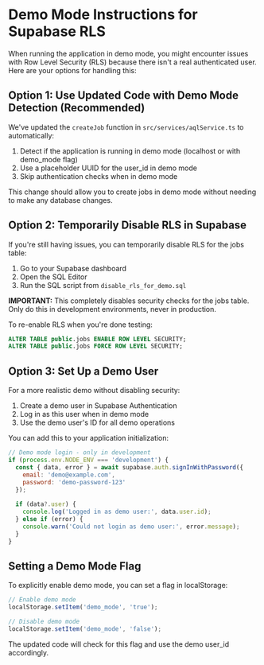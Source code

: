 # Demo Mode Instructions for Supabase RLS

When running the application in demo mode, you might encounter issues with Row Level Security (RLS) because there isn't a real authenticated user. Here are your options for handling this:

## Option 1: Use Updated Code with Demo Mode Detection (Recommended)

We've updated the `createJob` function in `src/services/aqlService.ts` to automatically:

1. Detect if the application is running in demo mode (localhost or with demo_mode flag)
2. Use a placeholder UUID for the user_id in demo mode
3. Skip authentication checks when in demo mode

This change should allow you to create jobs in demo mode without needing to make any database changes.

## Option 2: Temporarily Disable RLS in Supabase

If you're still having issues, you can temporarily disable RLS for the jobs table:

1. Go to your Supabase dashboard
2. Open the SQL Editor
3. Run the SQL script from `disable_rls_for_demo.sql`

**IMPORTANT:** This completely disables security checks for the jobs table. Only do this in development environments, never in production.

To re-enable RLS when you're done testing:

```sql
ALTER TABLE public.jobs ENABLE ROW LEVEL SECURITY;
ALTER TABLE public.jobs FORCE ROW LEVEL SECURITY;
```

## Option 3: Set Up a Demo User

For a more realistic demo without disabling security:

1. Create a demo user in Supabase Authentication
2. Log in as this user when in demo mode
3. Use the demo user's ID for all demo operations

You can add this to your application initialization:

```javascript
// Demo mode login - only in development
if (process.env.NODE_ENV === 'development') {
  const { data, error } = await supabase.auth.signInWithPassword({
    email: 'demo@example.com',
    password: 'demo-password-123'
  });
  
  if (data?.user) {
    console.log('Logged in as demo user:', data.user.id);
  } else if (error) {
    console.warn('Could not login as demo user:', error.message);
  }
}
```

## Setting a Demo Mode Flag

To explicitly enable demo mode, you can set a flag in localStorage:

```javascript
// Enable demo mode
localStorage.setItem('demo_mode', 'true');

// Disable demo mode
localStorage.setItem('demo_mode', 'false');
```

The updated code will check for this flag and use the demo user_id accordingly. 